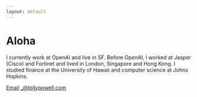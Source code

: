 ```yaml
---
layout: default
---
```


# Aloha

I currently work at OpenAI and live in SF. Before OpenAI, I worked at Jasper (Cisco) and Fortinet and lived in London, Singapore and Hong Kong. I studied finance at the University of Hawaii and computer science at Johns Hopkins. 

[Email](mailto:_@tollypowell.com) _@tollypowell.com 

